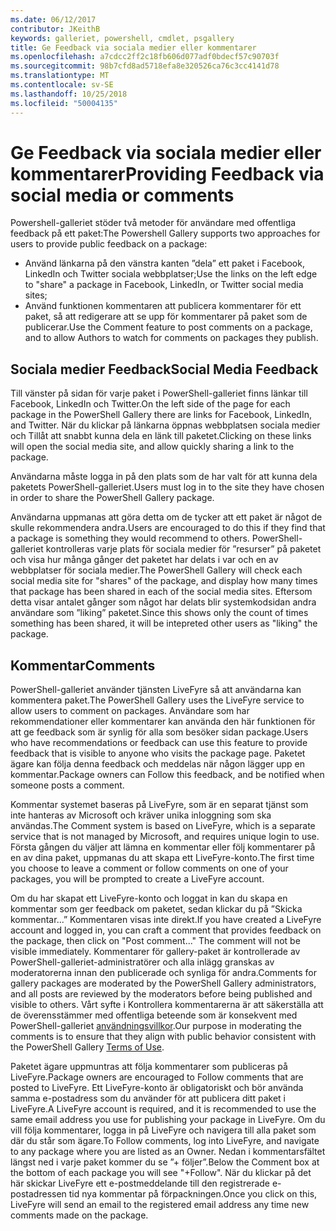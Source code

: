 ```yaml
---
ms.date: 06/12/2017
contributor: JKeithB
keywords: galleriet, powershell, cmdlet, psgallery
title: Ge Feedback via sociala medier eller kommentarer
ms.openlocfilehash: a7cdcc2ff2c18fb606d077adf0bdecf57c90703f
ms.sourcegitcommit: 98b7cfd8ad5718efa8e320526ca76c3cc4141d78
ms.translationtype: MT
ms.contentlocale: sv-SE
ms.lasthandoff: 10/25/2018
ms.locfileid: "50004135"
---
```

# <a name="providing-feedback-via-social-media-or-comments"></a><span data-ttu-id="5a78f-103">Ge Feedback via sociala medier eller kommentarer</span><span class="sxs-lookup"><span data-stu-id="5a78f-103">Providing Feedback via social media or comments</span></span>

<span data-ttu-id="5a78f-104">Powershell-galleriet stöder två metoder för användare med offentliga feedback på ett paket:</span><span class="sxs-lookup"><span data-stu-id="5a78f-104">The Powershell Gallery supports two approaches for users to provide public feedback on a package:</span></span>

- <span data-ttu-id="5a78f-105">Använd länkarna på den vänstra kanten ”dela” ett paket i Facebook, LinkedIn och Twitter sociala webbplatser;</span><span class="sxs-lookup"><span data-stu-id="5a78f-105">Use the links on the left edge to "share" a package in Facebook, LinkedIn, or Twitter social media sites;</span></span>
- <span data-ttu-id="5a78f-106">Använd funktionen kommentaren att publicera kommentarer för ett paket, så att redigerare att se upp för kommentarer på paket som de publicerar.</span><span class="sxs-lookup"><span data-stu-id="5a78f-106">Use the Comment feature to post comments on a package, and to allow Authors to watch for comments on packages they publish.</span></span>

## <a name="social-media-feedback"></a><span data-ttu-id="5a78f-107">Sociala medier Feedback</span><span class="sxs-lookup"><span data-stu-id="5a78f-107">Social Media Feedback</span></span>

<span data-ttu-id="5a78f-108">Till vänster på sidan för varje paket i PowerShell-galleriet finns länkar till Facebook, LinkedIn och Twitter.</span><span class="sxs-lookup"><span data-stu-id="5a78f-108">On the left side of the page for each package in the PowerShell Gallery there are links for Facebook, LinkedIn, and Twitter.</span></span>
<span data-ttu-id="5a78f-109">När du klickar på länkarna öppnas webbplatsen sociala medier och Tillåt att snabbt kunna dela en länk till paketet.</span><span class="sxs-lookup"><span data-stu-id="5a78f-109">Clicking on these links will open the social media site, and allow quickly sharing a link to the package.</span></span>

<span data-ttu-id="5a78f-110">Användarna måste logga in på den plats som de har valt för att kunna dela paketets PowerShell-galleriet.</span><span class="sxs-lookup"><span data-stu-id="5a78f-110">Users must log in to the site they have chosen in order to share the PowerShell Gallery package.</span></span>

<span data-ttu-id="5a78f-111">Användarna uppmanas att göra detta om de tycker att ett paket är något de skulle rekommendera andra.</span><span class="sxs-lookup"><span data-stu-id="5a78f-111">Users are encouraged to do this if they find that a package is something they would recommend to others.</span></span>
<span data-ttu-id="5a78f-112">PowerShell-galleriet kontrolleras varje plats för sociala medier för ”resurser” på paketet och visa hur många gånger det paketet har delats i var och en av webbplatser för sociala medier.</span><span class="sxs-lookup"><span data-stu-id="5a78f-112">The PowerShell Gallery will check each social media site for "shares" of the package, and display how many times that package has been shared in each of the social media sites.</span></span>
<span data-ttu-id="5a78f-113">Eftersom detta visar antalet gånger som något har delats blir systemkodsidan andra användare som ”liking” paketet.</span><span class="sxs-lookup"><span data-stu-id="5a78f-113">Since this shows only the count of times something has been shared, it will be intepreted other users as "liking" the package.</span></span>


## <a name="comments"></a><span data-ttu-id="5a78f-114">Kommentar</span><span class="sxs-lookup"><span data-stu-id="5a78f-114">Comments</span></span>

<span data-ttu-id="5a78f-115">PowerShell-galleriet använder tjänsten LiveFyre så att användarna kan kommentera paket.</span><span class="sxs-lookup"><span data-stu-id="5a78f-115">The PowerShell Gallery uses the LiveFyre service to allow users to comment on packages.</span></span>
<span data-ttu-id="5a78f-116">Användare som har rekommendationer eller kommentarer kan använda den här funktionen för att ge feedback som är synlig för alla som besöker sidan package.</span><span class="sxs-lookup"><span data-stu-id="5a78f-116">Users who have recommendations or feedback can use this feature to provide feedback that is visible to anyone who visits the package page.</span></span>
<span data-ttu-id="5a78f-117">Paketet ägare kan följa denna feedback och meddelas när någon lägger upp en kommentar.</span><span class="sxs-lookup"><span data-stu-id="5a78f-117">Package owners can Follow this feedback, and be notified when someone posts a comment.</span></span>

<span data-ttu-id="5a78f-118">Kommentar systemet baseras på LiveFyre, som är en separat tjänst som inte hanteras av Microsoft och kräver unika inloggning som ska användas.</span><span class="sxs-lookup"><span data-stu-id="5a78f-118">The Comment system is based on LiveFyre, which is a separate service that is not managed by Microsoft, and requires unique login to use.</span></span>
<span data-ttu-id="5a78f-119">Första gången du väljer att lämna en kommentar eller följ kommentarer på en av dina paket, uppmanas du att skapa ett LiveFyre-konto.</span><span class="sxs-lookup"><span data-stu-id="5a78f-119">The first time you choose to leave a comment or follow comments on one of your packages, you will be prompted to create a LiveFyre account.</span></span>

<span data-ttu-id="5a78f-120">Om du har skapat ett LiveFyre-konto och loggat in kan du skapa en kommentar som ger feedback om paketet, sedan klickar du på ”Skicka kommentar...” Kommentaren visas inte direkt.</span><span class="sxs-lookup"><span data-stu-id="5a78f-120">If you have created a LiveFyre account and logged in, you can craft a comment that provides feedback on the package, then click on "Post comment..." The comment will not be visible immediately.</span></span>
<span data-ttu-id="5a78f-121">Kommentarer för gallery-paket är kontrollerade av PowerShell-galleriet-administratörer och alla inlägg granskas av moderatorerna innan den publicerade och synliga för andra.</span><span class="sxs-lookup"><span data-stu-id="5a78f-121">Comments for gallery packages are moderated by the PowerShell Gallery administrators, and all posts are reviewed by the moderators before being published and visible to others.</span></span>
<span data-ttu-id="5a78f-122">Vårt syfte i Kontrollera kommentarerna är att säkerställa att de överensstämmer med offentliga beteende som är konsekvent med PowerShell-galleriet [användningsvillkor](https://www.powershellgallery.com/policies/Terms).</span><span class="sxs-lookup"><span data-stu-id="5a78f-122">Our purpose in moderating the comments is to ensure that they align with public behavior consistent with the PowerShell Gallery [Terms of Use](https://www.powershellgallery.com/policies/Terms).</span></span>

<span data-ttu-id="5a78f-123">Paketet ägare uppmuntras att följa kommentarer som publiceras på LiveFyre.</span><span class="sxs-lookup"><span data-stu-id="5a78f-123">Package owners are encouraged to Follow comments that are posted to LiveFyre.</span></span>
<span data-ttu-id="5a78f-124">Ett LiveFyre-konto är obligatoriskt och bör använda samma e-postadress som du använder för att publicera ditt paket i LiveFyre.</span><span class="sxs-lookup"><span data-stu-id="5a78f-124">A LiveFyre account is required, and it is recommended to use the same email address you use for publishing your package in LiveFyre.</span></span>
<span data-ttu-id="5a78f-125">Om du vill följa kommentarer, logga in på LiveFyre och navigera till alla paket som där du står som ägare.</span><span class="sxs-lookup"><span data-stu-id="5a78f-125">To Follow comments, log into LiveFyre, and navigate to any package where you are listed as an Owner.</span></span>
<span data-ttu-id="5a78f-126">Nedan i kommentarsfältet längst ned i varje paket kommer du se ”+ följer”.</span><span class="sxs-lookup"><span data-stu-id="5a78f-126">Below the Comment box at the bottom of each package you will see "+Follow".</span></span>
<span data-ttu-id="5a78f-127">När du klickar på det här skickar LiveFyre ett e-postmeddelande till den registrerade e-postadressen tid nya kommentar på förpackningen.</span><span class="sxs-lookup"><span data-stu-id="5a78f-127">Once you click on this, LiveFyre will send an email to the registered email address any time new comments made on the package.</span></span>
